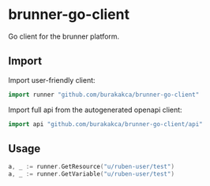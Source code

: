 # brunner-go-client

Go client for the brunner platform.

## Import

Import user-friendly client:

```go
import runner "github.com/burakakca/brunner-go-client"

```

Import full api from the autogenerated openapi client:

```go
import api "github.com/burakakca/brunner-go-client/api"
```

## Usage

```go
a, _ := runner.GetResource("u/ruben-user/test")
a, _ := runner.GetVariable("u/ruben-user/test")
```

